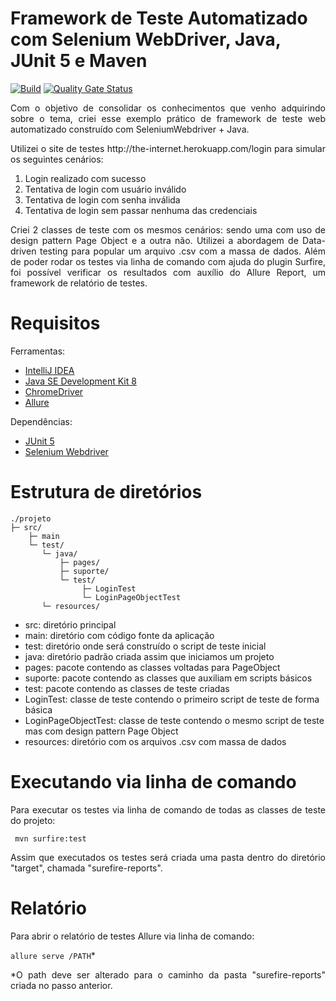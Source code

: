 # Framework de Teste Automatizado com Selenium WebDriver, Java, JUnit 5 e Maven
[![Build](https://github.com/rafaabc/teste-web-selenium-java/actions/workflows/sonar.yml/badge.svg)](https://github.com/rafaabc/teste-web-selenium-java/actions/workflows/sonar.yml)
[![Quality Gate Status](https://sonarcloud.io/api/project_badges/measure?project=rafaabc_teste-web-selenium-java&metric=alert_status)](https://sonarcloud.io/dashboard?id=rafaabc_teste-web-selenium-java)

<p align="justify"> Com o objetivo de consolidar os conhecimentos que venho adquirindo sobre o tema, criei esse exemplo prático
de framework de teste web automatizado construído com SeleniumWebdriver + Java. </p>

<p align="justify"> Utilizei o site de testes http://the-internet.herokuapp.com/login para simular os seguintes cenários: </p>

1. Login realizado com sucesso
2. Tentativa de login com usuário inválido
3. Tentativa de login com senha inválida
4. Tentativa de login sem passar nenhuma das credenciais

<p align="justify"> Criei 2 classes de teste com os mesmos cenários: sendo uma com
uso de design pattern Page Object e a outra não. Utilizei a abordagem de Data-driven testing para
popular um arquivo .csv com a massa de dados. Além de poder rodar os testes via linha de comando com ajuda do plugin
Surfire, foi possível verificar os resultados com auxílio do Allure Report, um framework de relatório de testes. </p> 

# Requisitos

Ferramentas:
- [IntelliJ IDEA](https://www.jetbrains.com/idea/download)
- [Java SE Development Kit 8](http://www.oracle.com/technetwork/pt/java/javase/downloads/jdk8-downloads-2133151.html)
- [ChromeDriver](https://sites.google.com/a/chromium.org/chromedriver/downloads)
- [Allure](https://github.com/allure-framework/allure2/releases/tag/2.13.8)

Dependências:
- [JUnit 5](https://mvnrepository.com/artifact/org.junit.jupiter/junit-jupiter-api/5.7.0)
- [Selenium Webdriver](https://mvnrepository.com/artifact/org.seleniumhq.selenium/selenium-java/3.141.59)

# Estrutura de diretórios

```
./projeto
├─ src/
    ├─ main
    └─ test/
       └─ java/
           ├─ pages/
           ├─ suporte/
           └─ test/
                ├─ LoginTest
                └─ LoginPageObjectTest
       └─ resources/
```


- src: diretório principal
- main: diretório com código fonte da aplicação
- test: diretório onde será construído o script de teste inicial
- java: diretório padrão criada assim que iniciamos um projeto
- pages: pacote contendo as classes voltadas para PageObject
- suporte: pacote contendo as classes que auxiliam em scripts básicos
- test: pacote contendo as classes de teste criadas
- LoginTest: classe de teste contendo o primeiro script de teste de forma básica
- LoginPageObjectTest: classe de teste contendo o mesmo script de teste mas com design pattern Page Object
- resources: diretório com os arquivos .csv com massa de dados

# Executando via linha de comando
<p align="justify"> Para executar os testes via linha de comando de todas as classes de teste do projeto: </p>

` mvn surfire:test`

<p align="justify"> Assim que executados os testes será criada uma pasta dentro do diretório "target", chamada "surefire-reports". </p>

# Relatório
<p align="justify"> Para abrir o relatório de testes Allure via linha de comando: </p>

`allure serve /PATH`*

<p align="justify"> *O path deve ser alterado para o caminho da pasta "surefire-reports" criada no passo anterior. </p>
